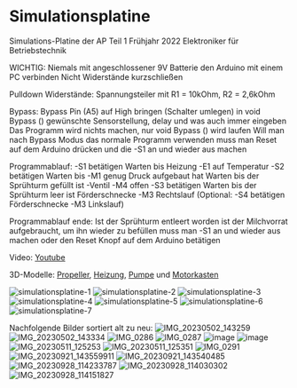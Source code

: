 # Simulationsplatine
Simulations-Platine der AP Teil 1 Frühjahr 2022 Elektroniker für Betriebstechnik

WICHTIG:
Niemals mit angeschlossener 9V Batterie den Arduino mit einem PC verbinden
Nicht Widerstände kurzschließen

Pulldown Widerstände:
Spannungsteiler mit R1 = 10kOhm, R2 = 2,6kOhm

Bypass:
Bypass Pin (A5) auf High bringen (Schalter umlegen)
in void Bypass () gewünschte Sensorstellung, delay und was auch immer eingeben
Das Programm wird nichts machen, nur void Bypass () wird laufen
Will man nach Bypass Modus das normale Programm verwenden muss man Reset auf dem Arduino drücken
und die -S1 an und wieder aus machen

Programmablauf:
-S1 betätigen
Warten bis Heizung -E1 auf Temperatur
-S2 betätigen
Warten bis -M1 genug Druck aufgebaut hat
Warten bis der Sprühturm gefüllt ist -Ventil -M4 offen
-S3 betätigen
Warten bis der Sprühturm leer ist Förderschnecke -M3 Rechtslauf
(Optional: -S4 betätigen Förderschnecke -M3 Linkslauf)

Programmablauf ende:
Ist der Sprühturm entleert worden ist der Milchvorrat aufgebraucht, um ihn wieder zu befüllen 
muss man -S1 an und wieder aus machen oder den Reset Knopf auf dem Arduino betätigen

Video:
[Youtube](https://www.youtube.com/shorts/GwFtLFMLBFg)

3D-Modelle:
[Propeller](https://www.thingiverse.com/thing:5759720),
[Heizung](https://www.thingiverse.com/thing:5759743),
[Pumpe](https://www.thingiverse.com/thing:1045003) und
[Motorkasten](https://www.thingiverse.com/thing:6028704)

![simulationsplatine-1](https://github.com/jannikm00/Simulationsplatine/assets/72359748/a6111278-5352-410b-a640-0d669bc0cccd)
![simulationsplatine-2](https://github.com/jannikm00/Simulationsplatine/assets/72359748/af946f0b-1c59-4bb1-91e8-3118eea84a6b)
![simulationsplatine-3](https://github.com/jannikm00/Simulationsplatine/assets/72359748/67e134e4-173d-4697-a63e-ac77a48a0314)
![simulationsplatine-4](https://github.com/jannikm00/Simulationsplatine/assets/72359748/4c7b6bb0-a935-4775-af69-0c3818892e8a)
![simulationsplatine-5](https://github.com/jannikm00/Simulationsplatine/assets/72359748/3acb1029-d664-47ce-9e06-05edfb09ce90)
![simulationsplatine-6](https://github.com/jannikm00/Simulationsplatine/assets/72359748/c99b9c63-fa8f-43f1-8caa-ae05a726fa7a)
![simulationsplatine-7](https://github.com/jannikm00/Simulationsplatine/assets/72359748/d9b07b1d-4720-4f11-952e-8ef7593f69df)



Nachfolgende Bilder sortiert alt zu neu:
![IMG_20230502_143259](https://user-images.githubusercontent.com/72359748/235667674-413427d6-76e5-45da-92e3-bc5e609134c4.jpg)
![IMG_20230502_143334](https://user-images.githubusercontent.com/72359748/235667682-f955ff6d-0cb8-44c8-9c63-67b8838b343b.jpg)
![IMG_0286](https://user-images.githubusercontent.com/72359748/236739008-77955bb5-66fb-41b1-887a-69eeff3da364.jpeg)
![IMG_0287](https://user-images.githubusercontent.com/72359748/236787044-71727af6-b92a-4585-8eb0-5de142fdc054.jpeg)
![image](https://user-images.githubusercontent.com/72359748/236829033-c9b3594d-17f7-47a6-9985-9c44b15eaa32.jpeg)
![image](https://user-images.githubusercontent.com/72359748/236829058-6bd225ee-e96b-4f57-a808-cc4fbe53402e.jpeg)
![IMG_20230511_125253](https://github.com/jannikm00/Simulationsplatine/assets/72359748/2afc9e6a-0887-4590-9ea8-de0c5748f7e8)
![IMG_20230511_125351](https://github.com/jannikm00/Simulationsplatine/assets/72359748/0cfbd4b1-da22-404a-9e61-6422eb57880f)
![IMG_0291](https://github.com/jannikm00/Simulationsplatine/assets/72359748/e35d2b30-ecdc-422d-a4f6-166d372e4e4f)
![IMG_20230921_143559911](https://github.com/jannikm00/Simulationsplatine/assets/72359748/461867c5-9adc-48e3-a3d8-57e750ccab11)
![IMG_20230921_143540485](https://github.com/jannikm00/Simulationsplatine/assets/72359748/cd63eca4-9788-4cf5-b987-6372ed7be05b)
![IMG_20230928_114233787](https://github.com/jannikm00/Simulationsplatine/assets/72359748/a5415738-9185-4cc5-ac45-4e8735803692)
![IMG_20230928_114030302](https://github.com/jannikm00/Simulationsplatine/assets/72359748/afa0ae1d-e45c-4629-95fd-fe59207334a3)
![IMG_20230928_114151827](https://github.com/jannikm00/Simulationsplatine/assets/72359748/bd15ba51-dcc7-4e60-9fa8-adf7a63bf1fa)



